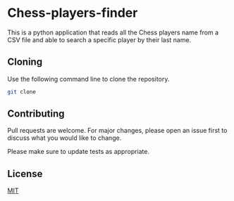 # Chess-players-finder
This is a python application that reads all the Chess players name from a CSV file and able to search a specific player by their last name.

## Cloning 

Use the following command line to clone the repository.

```bash
git clone 
```

## Contributing
Pull requests are welcome. For major changes, please open an issue first to discuss what you would like to change.

Please make sure to update tests as appropriate.

## License
[MIT](https://choosealicense.com/licenses/mit/)
